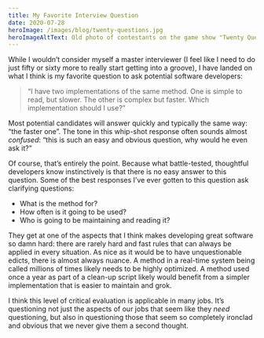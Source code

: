 ```yaml
---
title: My Favorite Interview Question
date: 2020-07-28
heroImage: /images/blog/twenty-questions.jpg
heroImageAltText: Old photo of contestants on the game show "Twenty Questions"
---
```


While I wouldn’t consider myself a master interviewer (I feel like I need to do just fifty or sixty more to really start getting into a groove), I have landed on what I think is my favorite question to ask potential software developers:

> “I have two implementations of the same method. One is simple to read, but slower. The other is complex but faster. Which implementation should I use?”

Most potential candidates will answer quickly and typically the same way: “the faster one”. The tone in this whip-shot response often sounds almost *confused*: “this is such an easy and obvious question, why would he even ask it?”

Of course, that’s entirely the point. Because what battle-tested, thoughtful developers know instinctively is that there is no easy answer to this question. Some of the best responses I’ve ever gotten to this question ask clarifying questions:

* What is the method for?
* How often is it going to be used?
* Who is going to be maintaining and reading it?

They get at one of the aspects that I think makes developing great software so damn hard: there are rarely hard and fast rules that can always be applied in every situation. As nice as it would be to have unquestionable edicts, there is almost always nuance. A method in a real-time system being called millions of times likely needs to be highly optimized. A method used once a year as part of a clean-up script likely would benefit from a simpler implementation that is easier to maintain and grok.

I think this level of critical evaluation is applicable in many jobs. It’s questioning not just the aspects of our jobs that seem like they *need* questioning, but also in questioning those that seem so completely ironclad and obvious that we never give them a second thought.
